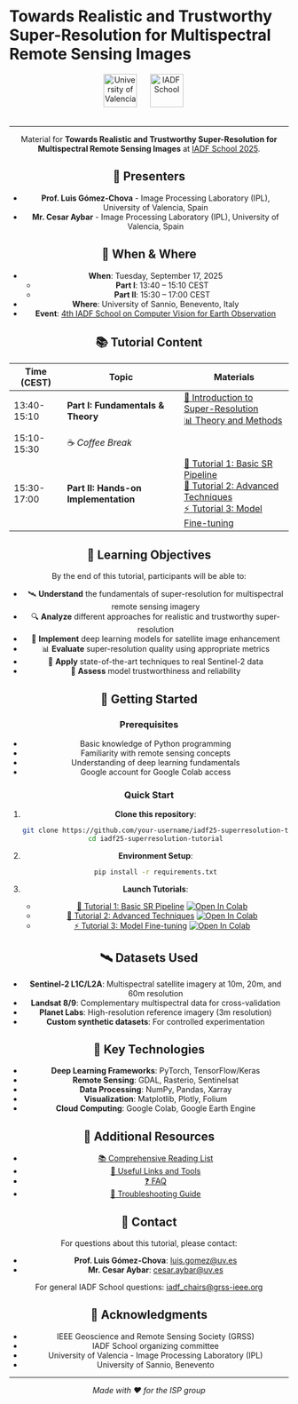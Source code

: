 # Towards Realistic and Trustworthy Super-Resolution for Multispectral Remote Sensing Images


<div align="center">
  
  <!-- Institution Logos -->
  <img src="https://web.gcompostela.org/wp-content/uploads/2019/02/University-of-Valencia.png" height="60" alt="University of Valencia">
  &nbsp;&nbsp;&nbsp;&nbsp;
  <img src="https://iadf-school.org/wp-content/uploads/2022/09/logo_iadfschool.png" height="60" alt="IADF School">
  &nbsp;&nbsp;&nbsp;&nbsp;
  <br><br>
  
---

Material for **Towards Realistic and Trustworthy Super-Resolution for Multispectral Remote Sensing Images** at [IADF School 2025](https://web.gcompostela.org/icc/iadf2025/).

## 👥 Presenters

- **Prof. Luis Gómez-Chova** - Image Processing Laboratory (IPL), University of Valencia, Spain
- **Mr. Cesar Aybar** - Image Processing Laboratory (IPL), University of Valencia, Spain

## 📅 When & Where
- **When**: Tuesday, September 17, 2025
  - **Part I**: 13:40 – 15:10 CEST
  - **Part II**: 15:30 – 17:00 CEST
- **Where**: University of Sannio, Benevento, Italy
- **Event**: [4th IADF School on Computer Vision for Earth Observation](https://web.gcompostela.org/icc/iadf2025/)

## 📚 Tutorial Content

| Time (CEST) | Topic | Materials |
|-------------|-------|-----------|
| 13:40-15:10 | **Part I: Fundamentals & Theory** | [📖 Introduction to Super-Resolution](./01_introduction.md)<br/>[📊 Theory and Methods](./02_theory_methods.md) |
| 15:10-15:30 | ☕ *Coffee Break* | |
| 15:30-17:00 | **Part II: Hands-on Implementation** | [🚀 Tutorial 1: Basic SR Pipeline](./03_basic_sr_tutorial.ipynb)<br/>[🔬 Tutorial 2: Advanced Techniques](./04_advanced_sr_tutorial.ipynb)<br/>[⚡ Tutorial 3: Model Fine-tuning](./05_finetuning_tutorial.ipynb) |

## 🎯 Learning Objectives

By the end of this tutorial, participants will be able to:

- 🛰️ **Understand** the fundamentals of super-resolution for multispectral remote sensing imagery
- 🔍 **Analyze** different approaches for realistic and trustworthy super-resolution
- 🧠 **Implement** deep learning models for satellite image enhancement
- 📊 **Evaluate** super-resolution quality using appropriate metrics
- 🎨 **Apply** state-of-the-art techniques to real Sentinel-2 data
- 🔬 **Assess** model trustworthiness and reliability

## 🚀 Getting Started

### Prerequisites
- Basic knowledge of Python programming
- Familiarity with remote sensing concepts
- Understanding of deep learning fundamentals
- Google account for Google Colab access

### Quick Start
1. **Clone this repository**:
   ```bash
   git clone https://github.com/your-username/iadf25-superresolution-tutorial.git
   cd iadf25-superresolution-tutorial
   ```

2. **Environment Setup**:
   ```bash
   pip install -r requirements.txt
   ```

3. **Launch Tutorials**:
   - [🚀 Tutorial 1: Basic SR Pipeline](https://colab.research.google.com/github/your-username/iadf25-superresolution-tutorial/blob/main/03_basic_sr_tutorial.ipynb) [![Open In Colab](https://colab.research.google.com/assets/colab-badge.svg)](https://colab.research.google.com/github/your-username/iadf25-superresolution-tutorial/blob/main/03_basic_sr_tutorial.ipynb)
   - [🔬 Tutorial 2: Advanced Techniques](https://colab.research.google.com/github/your-username/iadf25-superresolution-tutorial/blob/main/04_advanced_sr_tutorial.ipynb) [![Open In Colab](https://colab.research.google.com/assets/colab-badge.svg)](https://colab.research.google.com/github/your-username/iadf25-superresolution-tutorial/blob/main/04_advanced_sr_tutorial.ipynb)
   - [⚡ Tutorial 3: Model Fine-tuning](https://colab.research.google.com/github/your-username/iadf25-superresolution-tutorial/blob/main/05_finetuning_tutorial.ipynb) [![Open In Colab](https://colab.research.google.com/assets/colab-badge.svg)](https://colab.research.google.com/github/your-username/iadf25-superresolution-tutorial/blob/main/05_finetuning_tutorial.ipynb)

## 🛰️ Datasets Used

- **Sentinel-2 L1C/L2A**: Multispectral satellite imagery at 10m, 20m, and 60m resolution
- **Landsat 8/9**: Complementary multispectral data for cross-validation
- **Planet Labs**: High-resolution reference imagery (3m resolution)
- **Custom synthetic datasets**: For controlled experimentation

## 🔧 Key Technologies

- **Deep Learning Frameworks**: PyTorch, TensorFlow/Keras
- **Remote Sensing**: GDAL, Rasterio, Sentinelsat
- **Data Processing**: NumPy, Pandas, Xarray
- **Visualization**: Matplotlib, Plotly, Folium
- **Cloud Computing**: Google Colab, Google Earth Engine

## 📖 Additional Resources

- [📚 Comprehensive Reading List](./docs/reading_list.md)
- [🔗 Useful Links and Tools](./docs/useful_links.md)
- [❓ FAQ](./docs/faq.md)
- [🐛 Troubleshooting Guide](./docs/troubleshooting.md)


## 📧 Contact

For questions about this tutorial, please contact:
- **Prof. Luis Gómez-Chova**: [luis.gomez@uv.es](mailto:luis.gomez@uv.es)
- **Mr. Cesar Aybar**: [cesar.aybar@uv.es](mailto:cesar.aybar@uv.es)

For general IADF School questions: [iadf_chairs@grss-ieee.org](mailto:iadf_chairs@grss-ieee.org)


## 🙏 Acknowledgments

- IEEE Geoscience and Remote Sensing Society (GRSS)
- IADF School organizing committee
- University of Valencia - Image Processing Laboratory (IPL)
- University of Sannio, Benevento

---

*Made with ❤️ for the ISP group*
